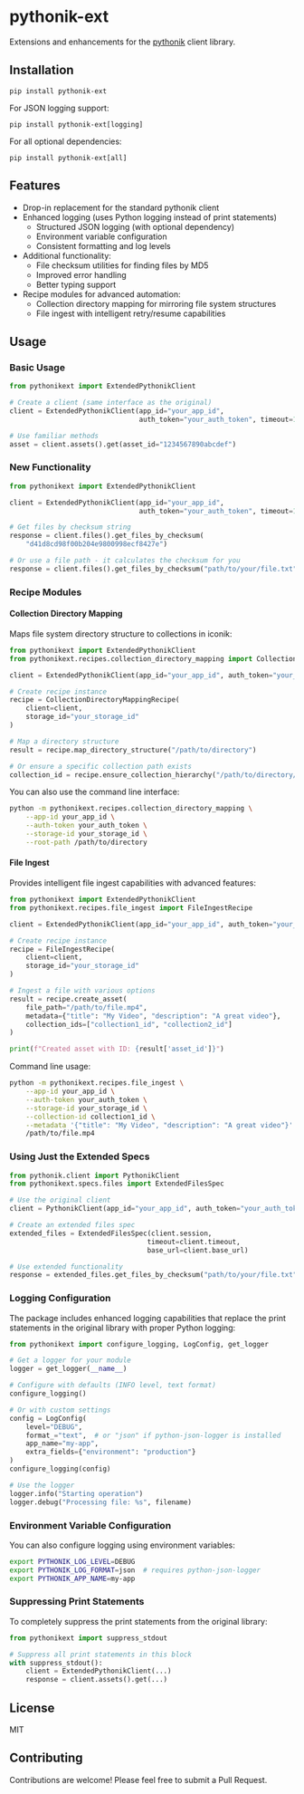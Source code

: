 # pythonik-ext

Extensions and enhancements for the
[pythonik](https://pypi.org/project/nsa-pythonik/) client library.

## Installation

```
pip install pythonik-ext
```

For JSON logging support:

```
pip install pythonik-ext[logging]
```

For all optional dependencies:

```
pip install pythonik-ext[all]
```

## Features

- Drop-in replacement for the standard pythonik client
- Enhanced logging (uses Python logging instead of print statements)
  - Structured JSON logging (with optional dependency)
  - Environment variable configuration
  - Consistent formatting and log levels
- Additional functionality:
  - File checksum utilities for finding files by MD5
  - Improved error handling
  - Better typing support
- Recipe modules for advanced automation:
  - Collection directory mapping for mirroring file system structures
  - File ingest with intelligent retry/resume capabilities

## Usage

### Basic Usage

```python
from pythonikext import ExtendedPythonikClient

# Create a client (same interface as the original)
client = ExtendedPythonikClient(app_id="your_app_id",
                                auth_token="your_auth_token", timeout=10)

# Use familiar methods
asset = client.assets().get(asset_id="1234567890abcdef")
```

### New Functionality

```python
from pythonikext import ExtendedPythonikClient

client = ExtendedPythonikClient(app_id="your_app_id",
                                auth_token="your_auth_token", timeout=10)

# Get files by checksum string
response = client.files().get_files_by_checksum(
    "d41d8cd98f00b204e9800998ecf8427e")

# Or use a file path - it calculates the checksum for you
response = client.files().get_files_by_checksum("path/to/your/file.txt")
```

### Recipe Modules

#### Collection Directory Mapping

Maps file system directory structure to collections in iconik:

```python
from pythonikext import ExtendedPythonikClient
from pythonikext.recipes.collection_directory_mapping import CollectionDirectoryMappingRecipe

client = ExtendedPythonikClient(app_id="your_app_id", auth_token="your_auth_token", timeout=60)

# Create recipe instance
recipe = CollectionDirectoryMappingRecipe(
    client=client,
    storage_id="your_storage_id"
)

# Map a directory structure
result = recipe.map_directory_structure("/path/to/directory")

# Or ensure a specific collection path exists
collection_id = recipe.ensure_collection_hierarchy("/path/to/directory/file.txt")
```

You can also use the command line interface:

```bash
python -m pythonikext.recipes.collection_directory_mapping \
    --app-id your_app_id \
    --auth-token your_auth_token \
    --storage-id your_storage_id \
    --root-path /path/to/directory
```

#### File Ingest

Provides intelligent file ingest capabilities with advanced features:

```python
from pythonikext import ExtendedPythonikClient
from pythonikext.recipes.file_ingest import FileIngestRecipe

client = ExtendedPythonikClient(app_id="your_app_id", auth_token="your_auth_token", timeout=60)

# Create recipe instance
recipe = FileIngestRecipe(
    client=client,
    storage_id="your_storage_id"
)

# Ingest a file with various options
result = recipe.create_asset(
    file_path="/path/to/file.mp4",
    metadata={"title": "My Video", "description": "A great video"},
    collection_ids=["collection1_id", "collection2_id"]
)

print(f"Created asset with ID: {result['asset_id']}")
```

Command line usage:

```bash
python -m pythonikext.recipes.file_ingest \
    --app-id your_app_id \
    --auth-token your_auth_token \
    --storage-id your_storage_id \
    --collection-id collection1_id \
    --metadata '{"title": "My Video", "description": "A great video"}' \
    /path/to/file.mp4
```

### Using Just the Extended Specs

```python
from pythonik.client import PythonikClient
from pythonikext.specs.files import ExtendedFilesSpec

# Use the original client
client = PythonikClient(app_id="your_app_id", auth_token="your_auth_token", timeout=60)

# Create an extended files spec
extended_files = ExtendedFilesSpec(client.session,
                                  timeout=client.timeout,
                                  base_url=client.base_url)

# Use extended functionality
response = extended_files.get_files_by_checksum("path/to/your/file.txt")
```

### Logging Configuration

The package includes enhanced logging capabilities that replace the
print statements in the original library with proper Python logging:

```python
from pythonikext import configure_logging, LogConfig, get_logger

# Get a logger for your module
logger = get_logger(__name__)

# Configure with defaults (INFO level, text format)
configure_logging()

# Or with custom settings
config = LogConfig(
    level="DEBUG",
    format_="text",  # or "json" if python-json-logger is installed
    app_name="my-app",
    extra_fields={"environment": "production"}
)
configure_logging(config)

# Use the logger
logger.info("Starting operation")
logger.debug("Processing file: %s", filename)
```

### Environment Variable Configuration

You can also configure logging using environment variables:

```bash
export PYTHONIK_LOG_LEVEL=DEBUG
export PYTHONIK_LOG_FORMAT=json  # requires python-json-logger
export PYTHONIK_APP_NAME=my-app
```

### Suppressing Print Statements

To completely suppress the print statements from the original library:

```python
from pythonikext import suppress_stdout

# Suppress all print statements in this block
with suppress_stdout():
    client = ExtendedPythonikClient(...)
    response = client.assets().get(...)
```

## License

MIT

## Contributing

Contributions are welcome! Please feel free to submit a Pull Request.
